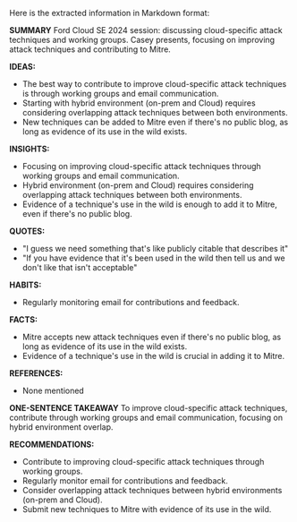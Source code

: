 Here is the extracted information in Markdown format:

**SUMMARY**
Ford Cloud SE 2024 session: discussing cloud-specific attack techniques and working groups. Casey presents, focusing on improving attack techniques and contributing to Mitre.

**IDEAS:**
* The best way to contribute to improve cloud-specific attack techniques is through working groups and email communication.
* Starting with hybrid environment (on-prem and Cloud) requires considering overlapping attack techniques between both environments.
* New techniques can be added to Mitre even if there's no public blog, as long as evidence of its use in the wild exists.

**INSIGHTS:**
* Focusing on improving cloud-specific attack techniques through working groups and email communication.
* Hybrid environment (on-prem and Cloud) requires considering overlapping attack techniques between both environments.
* Evidence of a technique's use in the wild is enough to add it to Mitre, even if there's no public blog.

**QUOTES:**
* "I guess we need something that's like publicly citable that describes it"
* "If you have evidence that it's been used in the wild then tell us and we don't like that isn't acceptable"

**HABITS:**
* Regularly monitoring email for contributions and feedback.

**FACTS:**
* Mitre accepts new attack techniques even if there's no public blog, as long as evidence of its use in the wild exists.
* Evidence of a technique's use in the wild is crucial in adding it to Mitre.

**REFERENCES:**
* None mentioned

**ONE-SENTENCE TAKEAWAY**
To improve cloud-specific attack techniques, contribute through working groups and email communication, focusing on hybrid environment overlap.

**RECOMMENDATIONS:**
* Contribute to improving cloud-specific attack techniques through working groups.
* Regularly monitor email for contributions and feedback.
* Consider overlapping attack techniques between hybrid environments (on-prem and Cloud).
* Submit new techniques to Mitre with evidence of its use in the wild.

